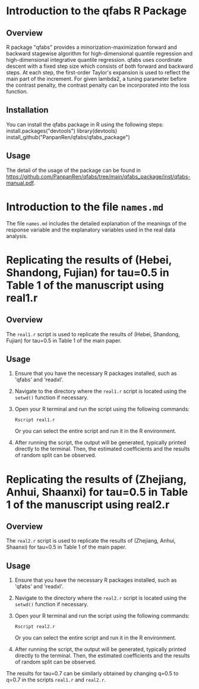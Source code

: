 # Introduction to the qfabs R Package

## Overview
R package "qfabs" provides a minorization-maximization forward and backward stagewise algorithm for high-dimensional quantile regression and high-dimensional integrative quantile regression. 
qfabs uses coordinate descent with a fixed step size which consists of both forward and backward steps. At each step, the first-order Taylor's expansion is used to reflect the main part of the increment. For given lambda2, a tuning parameter before the contrast penalty, the contrast penalty can be incorporated into the loss function.

## Installation
You can install the qfabs package in R using the following steps:
    install.packages("devtools")
    library(devtools)
    install_github("PanpanRen/qfabs/qfabs_package")

## Usage
The detail of the usage of the package can be found in https://github.com/PanpanRen/qfabs/tree/main/qfabs_package/inst/qfabs-manual.pdf.


# Introduction to the file `names.md`
The file `names.md` includes the detailed explanation of the meanings of the response variable and the explanatory variables used in the real data analysis.


# Replicating the results of (Hebei, Shandong, Fujian) for tau=0.5 in Table 1 of the manuscript using real1.r

## Overview
The `real1.r` script is used to replicate the results of (Hebei, Shandong, Fujian) for tau=0.5 in Table 1 of the main paper.

## Usage
1. Ensure that you have the necessary R packages installed, such as 'qfabs' and 'readxl'.

2. Navigate to the directory where the `real1.r` script is located using the `setwd()` function if necessary.

3. Open your R terminal and run the script using the following commands:

    ```
    Rscript real1.r
    ```
    Or you can select the entire script and run it in the R environment.

4. After running the script, the output will be generated, typically printed directly to the terminal. Then, the estimated coefficients and the results of random split can be observed.


# Replicating the results of (Zhejiang, Anhui, Shaanxi) for tau=0.5 in Table 1 of the manuscript using real2.r

## Overview
The `real2.r` script is used to replicate the results of (Zhejiang, Anhui, Shaanxi) for tau=0.5 in Table 1 of the main paper.

## Usage
1. Ensure that you have the necessary R packages installed, such as 'qfabs' and 'readxl'.

2. Navigate to the directory where the `real2.r` script is located using the `setwd()` function if necessary.

3. Open your R terminal and run the script using the following commands:

    ```
    Rscript real2.r
    ```
    Or you can select the entire script and run it in the R environment.

4. After running the script, the output will be generated, typically printed directly to the terminal. Then, the estimated coefficients and the results of random split can be observed.

The results for tau=0.7 can be similarly obtained by changing q=0.5 to q=0.7 in the scripts `real1.r` and `real2.r`.
